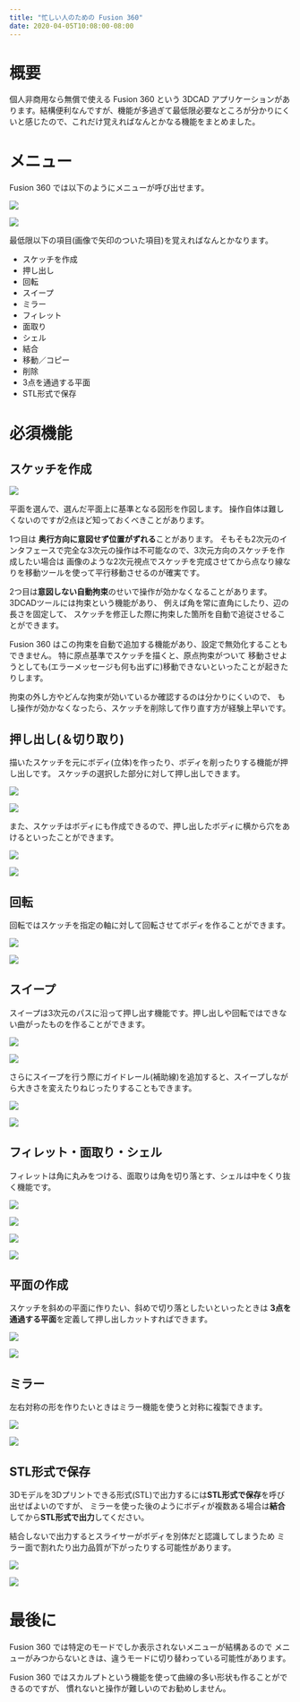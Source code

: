 ```yaml
---
title: "忙しい人のための Fusion 360"
date: 2020-04-05T10:08:00-08:00
---
```


# 概要

個人非商用なら無償で使える Fusion 360 という 3DCAD
アプリケーションがあります。結構便利なんですが、機能が多過ぎて最低限必要なところが分かりにくいと感じたので、これだけ覚えればなんとかなる機能をまとめました。

# メニュー

Fusion 360 では以下のようにメニューが呼び出せます。

![](../../media/614516847136653312_0.jpg)

![](../../media/614516847136653312_1.jpg)

最低限以下の項目(画像で矢印のついた項目)を覚えればなんとかなります。

  * スケッチを作成
  * 押し出し
  * 回転
  * スイープ
  * ミラー
  * フィレット
  * 面取り
  * シェル
  * 結合
  * 移動／コピー
  * 削除
  * 3点を通過する平面
  * STL形式で保存

# 必須機能

## スケッチを作成

![](../../media/614516847136653312_2.jpg)

平面を選んで、選んだ平面上に基準となる図形を作図します。 操作自体は難しくないのですが2点ほど知っておくべきことがあります。

1つ目は **奥行方向に意図せず位置がずれる**ことがあります。
そもそも2次元のインタフェースで完全な3次元の操作は不可能なので、3次元方向のスケッチを作成したい場合は
画像のような2次元視点でスケッチを完成させてから点なり線なりを移動ツールを使って平行移動させるのが確実です。

2つ目は**意図しない自動拘束**のせいで操作が効かなくなることがあります。 3DCADツールには拘束という機能があり、
例えば角を常に直角にしたり、辺の長さを固定して、 スケッチを修正した際に拘束した箇所を自動で追従させることができます。

Fusion 360 はこの拘束を自動で追加する機能があり、設定で無効化することもできません。 特に原点基準でスケッチを描くと、原点拘束がついて
移動させようとしても(エラーメッセージも何も出ずに)移動できないといったことが起きたりします。

拘束の外し方やどんな拘束が効いているか確認するのは分かりにくいので、 もし操作が効かなくなったら、スケッチを削除して作り直す方が経験上早いです。

## 押し出し(＆切り取り)

描いたスケッチを元にボディ(立体)を作ったり、ボディを削ったりする機能が押し出しです。 スケッチの選択した部分に対して押し出しできます。


![](../../media/614516847136653312_3.jpg)

![](../../media/614516847136653312_4.jpg)

また、スケッチはボディにも作成できるので、押し出したボディに横から穴をあけるといったことができます。

![](../../media/614516847136653312_5.jpg)

![](../../media/614516847136653312_6.jpg)

## 回転

回転ではスケッチを指定の軸に対して回転させてボディを作ることができます。

![](../../media/614516847136653312_7.jpg)

![](../../media/614516847136653312_8.jpg)

## スイープ

スイープは3次元のパスに沿って押し出す機能です。押し出しや回転ではできない曲がったものを作ることができます。

![](../../media/614516847136653312_9.jpg)

![](../../media/614516847136653312_10.jpg)


さらにスイープを行う際にガイドレール(補助線)を追加すると、スイープしながら大きさを変えたりねじったりすることもできます。

![](../../media/614516847136653312_11.jpg)

![](../../media/614516847136653312_12.jpg)


## フィレット・面取り・シェル

フィレットは角に丸みをつける、面取りは角を切り落とす、シェルは中をくり抜く機能です。

![](../../media/614516847136653312_13.jpg)

![](../../media/614516847136653312_14.jpg)

![](../../media/614516847136653312_15.jpg)

![](../../media/614516847136653312_16.jpg)


## 平面の作成

スケッチを斜めの平面に作りたい、斜めで切り落としたいといったときは **3点を通過する平面**を定義して押し出しカットすればできます。

![](../../media/614516847136653312_17.jpg)

![](../../media/614516847136653312_18.jpg)

## ミラー

左右対称の形を作りたいときはミラー機能を使うと対称に複製できます。

![](../../media/614516847136653312_19.jpg)

![](../../media/614516847136653312_20.jpg)

## STL形式で保存

3Dモデルを3Dプリントできる形式(STL)で出力するには**STL形式で保存**を呼び出せばよいのですが、
ミラーを使った後のようにボディが複数ある場合は**結合**してから**STL形式で出力**してください。

結合しないで出力するとスライサーがボディを別体だと認識してしまうため ミラー面で割れたり出力品質が下がったりする可能性があります。

![](../../media/614516847136653312_21.jpg)

![](../../media/614516847136653312_22.jpg)


# 最後に

Fusion 360 では特定のモードでしか表示されないメニューが結構あるので メニューがみつからないときは、違うモードに切り替わっている可能性があります。

Fusion 360 ではスカルプトという機能を使って曲線の多い形状も作ることができるのですが、 慣れないと操作が難しいのでお勧めしません。
